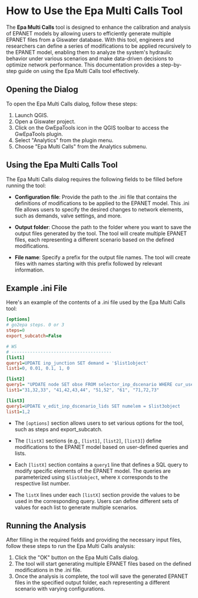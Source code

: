 # How to Use the Epa Multi Calls Tool

The **Epa Multi Calls** tool is designed to enhance the calibration and analysis of EPANET models by allowing users to efficiently generate multiple EPANET files from a Giswater database. With this tool, engineers and researchers can define a series of modifications to be applied recursively to the EPANET model, enabling them to analyze the system's hydraulic behavior under various scenarios and make data-driven decisions to optimize network performance. This documentation provides a step-by-step guide on using the Epa Multi Calls tool effectively.

## Opening the Dialog

To open the Epa Multi Calls dialog, follow these steps:

1. Launch QGIS.
2. Open a Giswater project.
2. Click on the GwEpaTools icon in the QGIS toolbar to access the GwEpaTools plugin.
3. Select "Analytics" from the plugin menu.
4. Choose "Epa Multi Calls" from the Analytics submenu.

## Using the Epa Multi Calls Tool

The Epa Multi Calls dialog requires the following fields to be filled before running the tool:

- **Configuration file**: Provide the path to the .ini file that contains the definitions of modifications to be applied to the EPANET model. This .ini file allows users to specify the desired changes to network elements, such as demands, valve settings, and more.

- **Output folder**: Choose the path to the folder where you want to save the output files generated by the tool. The tool will create multiple EPANET files, each representing a different scenario based on the defined modifications.

- **File name**: Specify a prefix for the output file names. The tool will create files with names starting with this prefix followed by relevant information.

## Example .ini File

Here's an example of the contents of a .ini file used by the Epa Multi Calls tool:

```ini
[options]
# go2epa steps. 0 or 3
steps=0
export_subcatch=False

# WS
# --------------------------------------
[list1]
query1=UPDATE inp_junction SET demand = '$list1object'
list1=0, 0.01, 0.1, 1, 0

[list2]
query1= "UPDATE node SET obse FROM selector_inp_dscenario WHERE cur_user=current_user; INSERT INTO selector_inp_dscenario SELECT unnest('{$list2object}'::integer[]), current_user";
list1="31,32,33", "41,42,43,44", "51,52", "61", "71,72,73"

[list3]
query1=UPDATE v_edit_inp_dscenario_lids SET numelem = $list3object
list1=1,2
```

- The `[options]` section allows users to set various options for the tool, such as steps and export_subcatch.

- The `[listX]` sections (e.g., `[list1]`, `[list2]`, `[list3]`) define modifications to the EPANET model based on user-defined queries and lists.

- Each `[listX]` section contains a `query1` line that defines a SQL query to modify specific elements of the EPANET model. The queries are parameterized using `$listXobject`, where `X` corresponds to the respective list number.

- The `listX` lines under each `[listX]` section provide the values to be used in the corresponding query. Users can define different sets of values for each list to generate multiple scenarios.

## Running the Analysis

After filling in the required fields and providing the necessary input files, follow these steps to run the Epa Multi Calls analysis:

1. Click the "OK" button on the Epa Multi Calls dialog.
2. The tool will start generating multiple EPANET files based on the defined modifications in the .ini file.
3. Once the analysis is complete, the tool will save the generated EPANET files in the specified output folder, each representing a different scenario with varying configurations.